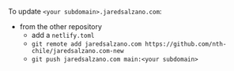 To update `<your subdomain>.jaredsalzano.com`:
- from the other repository
  - add a `netlify.toml`
  - `git remote add jaredsalzano.com https://github.com/nth-chile/jaredsalzano.com-new`
  - `git push jaredsalzano.com main:<your subdomain>`


